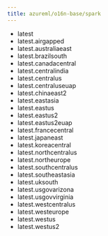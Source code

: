 ```yaml
---
title: azureml/o16n-base/spark
---
```

- latest
- latest.airgapped
- latest.australiaeast
- latest.brazilsouth
- latest.canadacentral
- latest.centralindia
- latest.centralus
- latest.centraluseuap
- latest.chinaeast2
- latest.eastasia
- latest.eastus
- latest.eastus2
- latest.eastus2euap
- latest.francecentral
- latest.japaneast
- latest.koreacentral
- latest.northcentralus
- latest.northeurope
- latest.southcentralus
- latest.southeastasia
- latest.uksouth
- latest.usgovarizona
- latest.usgovvirginia
- latest.westcentralus
- latest.westeurope
- latest.westus
- latest.westus2
